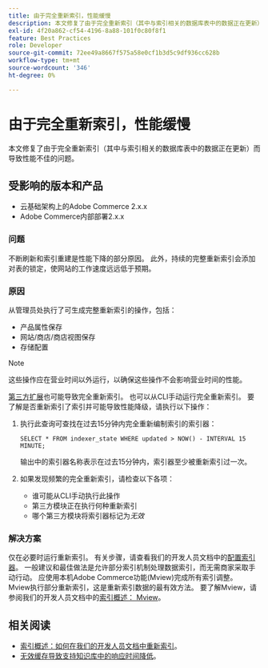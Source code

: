 ```yaml
---
title: 由于完全重新索引，性能缓慢
description: 本文修复了由于完全重新索引（其中与索引相关的数据库表中的数据正在更新）而导致性能不佳的问题。
exl-id: 4f20a862-cf54-4196-8a88-101f0c80f8f1
feature: Best Practices
role: Developer
source-git-commit: 72ee49a8667f575a58e0cf1b3d5c9df936cc628b
workflow-type: tm+mt
source-wordcount: '346'
ht-degree: 0%

---
```


# 由于完全重新索引，性能缓慢

本文修复了由于完全重新索引（其中与索引相关的数据库表中的数据正在更新）而导致性能不佳的问题。

## 受影响的版本和产品

* 云基础架构上的Adobe Commerce 2.x.x
* Adobe Commerce内部部署2.x.x

### 问题

不断刷新和索引重建是性能下降的部分原因。 此外，持续的完整重新索引会添加对表的锁定，使网站的工作速度远远低于预期。

### 原因

从管理员处执行了可生成完整重新索引的操作，包括：

* 产品属性保存
* 网站/商店/商店视图保存
* 存储配置

>[!NOTE]
>
>这些操作应在营业时间以外运行，以确保这些操作不会影响营业时间的性能。

[第三方扩展](https://support.magento.com/hc/en-us/articles/360042361152-Best-Practices-for-using-third-party-extensions-in-Magento)也可能导致完全重新索引。 也可以从CLI手动运行完全重新索引。 要了解是否重新索引了索引并可能导致性能降级，请执行以下操作：

1. 执行此查询可查找在过去15分钟内完全重新编制索引的索引器：

   ```
   SELECT * FROM indexer_state WHERE updated > NOW() - INTERVAL 15 MINUTE;
   ```

   输出中的索引器名称表示在过去15分钟内，索引器至少被重新索引过一次。

1. 如果发现频繁的完全重新索引，请检查以下各项：
   * 谁可能从CLI手动执行此操作
   * 第三方模块正在执行何种重新索引
   * 哪个第三方模块将索引器标记为&#x200B;*无效*

### 解决方案

仅在必要时运行重新索引。 有关步骤，请查看我们的开发人员文档中的[配置索引器](https://experienceleague.adobe.com/zh-hans/docs/commerce-operations/configuration-guide/cli/manage-indexers#configure-indexers)。 一般建议和最佳做法是允许部分索引机制处理数据索引，而无需商家采取手动行动。 应使用本机Adobe Commerce功能(Mview)完成所有索引调整。 Mview执行部分重新索引，这是重新索引数据的最有效方法。 要了解Mview，请参阅我们的开发人员文档中的[索引概述： Mview](https://developer.adobe.com/commerce/php/development/components/indexing/#mview)。

## 相关阅读

* [索引概述：如何在我们的开发人员文档中重新索引](https://developer.adobe.com/commerce/php/development/components/indexing/#how-to-reindex)。
* [无效缓存导致支持知识库中的响应时间降低](/help/troubleshooting/miscellaneous/invalidated-cache-causes-response-time-degradation.md)。

